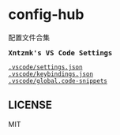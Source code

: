 # config-hub
配置文件合集


<samp><b>Xntzmk's VS Code Settings</b></samp>

[`.vscode/settings.json`](./VScode/settings.jsonc)<br>
[`.vscode/keybindings.json`](./VScode/keybindings.jsonc)<br>
[`.vscode/global.code-snippets`](./VScode/global.code-snippets)

## LICENSE

MIT
